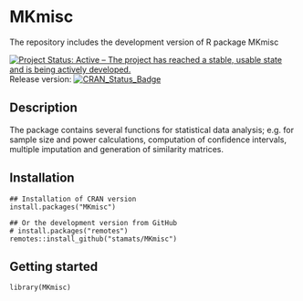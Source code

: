 # MKmisc
The repository includes the development version of R package MKmisc

[![Project Status: Active – The project has reached a stable, usable state and is being actively developed.](https://www.repostatus.org/badges/latest/active.svg)](https://www.repostatus.org/#active)
Release version: [![CRAN_Status_Badge](http://www.r-pkg.org/badges/version/MKmisc)](http://cran.r-project.org/package=MKmisc)

## Description
The package contains several functions for statistical data analysis; e.g. for 
sample size and power calculations, computation of confidence intervals, 
multiple imputation and generation of similarity matrices.


## Installation

```{r, eval = FALSE}
## Installation of CRAN version
install.packages("MKmisc")

## Or the development version from GitHub
# install.packages("remotes")
remotes::install_github("stamats/MKmisc")
```

## Getting started

```{r}
library(MKmisc)
```
